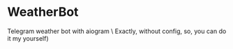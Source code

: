 # WeatherBot
Telegram weather bot with aiogram \\
Exactly, without config, so, you can do it my yourself)
